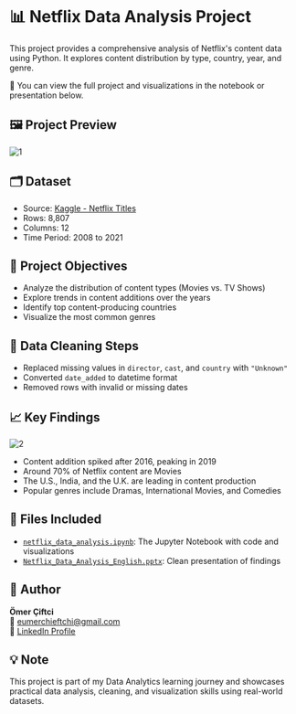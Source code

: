 # 📊 Netflix Data Analysis Project

This project provides a comprehensive analysis of Netflix's content data using Python. It explores content distribution by type, country, year, and genre.

📌 You can view the full project and visualizations in the notebook or presentation below.

## 🖼️ Project Preview

![1](https://github.com/user-attachments/assets/1a45ae58-8fd8-4f76-bad3-ab66e140e35b)

## 🗂️ Dataset

- Source: [Kaggle - Netflix Titles](https://www.kaggle.com/datasets/shivamb/netflix-shows)
- Rows: 8,807
- Columns: 12
- Time Period: 2008 to 2021

## 🎯 Project Objectives

- Analyze the distribution of content types (Movies vs. TV Shows)
- Explore trends in content additions over the years
- Identify top content-producing countries
- Visualize the most common genres

## 🧹 Data Cleaning Steps

- Replaced missing values in `director`, `cast`, and `country` with `"Unknown"`
- Converted `date_added` to datetime format
- Removed rows with invalid or missing dates

## 📈 Key Findings

![2](https://github.com/user-attachments/assets/69818c11-babe-4100-aac3-f99ed5071715)

- Content addition spiked after 2016, peaking in 2019
- Around 70% of Netflix content are Movies
- The U.S., India, and the U.K. are leading in content production
- Popular genres include Dramas, International Movies, and Comedies

## 📎 Files Included

- [`netflix_data_analysis.ipynb`](https://github.com/EumerChieftchi/Netflix-Data-Analysis/blob/main/netflix_data_analysis_english.ipynb): The Jupyter Notebook with code and visualizations
- [`Netflix_Data_Analysis_English.pptx`](https://github.com/EumerChieftchi/Netflix-Data-Analysis/blob/main/Netflix_Data_Analysis_English.pptx): Clean presentation of findings
## 👤 Author

**Ömer Çiftci**  
📧 eumerchieftchi@gmail.com  
🔗 [LinkedIn Profile](https://linkedin.com/in/eumer-chieftchi)

## 💡 Note

This project is part of my Data Analytics learning journey and showcases practical data analysis, cleaning, and visualization skills using real-world datasets.
